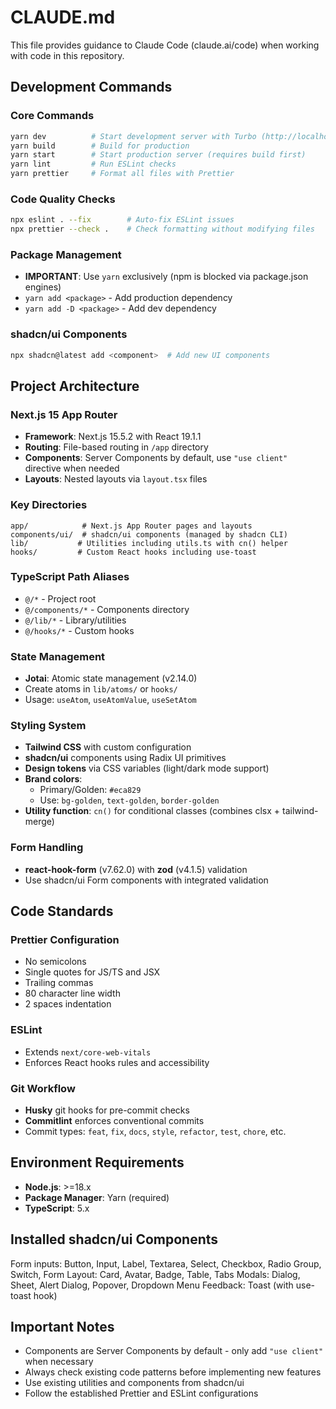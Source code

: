 # CLAUDE.md

This file provides guidance to Claude Code (claude.ai/code) when working with code in this repository.

## Development Commands

### Core Commands

```bash
yarn dev          # Start development server with Turbo (http://localhost:3000)
yarn build        # Build for production
yarn start        # Start production server (requires build first)
yarn lint         # Run ESLint checks
yarn prettier     # Format all files with Prettier
```

### Code Quality Checks

```bash
npx eslint . --fix        # Auto-fix ESLint issues
npx prettier --check .    # Check formatting without modifying files
```

### Package Management

- **IMPORTANT**: Use `yarn` exclusively (npm is blocked via package.json engines)
- `yarn add <package>` - Add production dependency
- `yarn add -D <package>` - Add dev dependency

### shadcn/ui Components

```bash
npx shadcn@latest add <component>  # Add new UI components
```

## Project Architecture

### Next.js 15 App Router

- **Framework**: Next.js 15.5.2 with React 19.1.1
- **Routing**: File-based routing in `/app` directory
- **Components**: Server Components by default, use `"use client"` directive when needed
- **Layouts**: Nested layouts via `layout.tsx` files

### Key Directories

```
app/            # Next.js App Router pages and layouts
components/ui/  # shadcn/ui components (managed by shadcn CLI)
lib/           # Utilities including utils.ts with cn() helper
hooks/         # Custom React hooks including use-toast
```

### TypeScript Path Aliases

- `@/*` - Project root
- `@/components/*` - Components directory
- `@/lib/*` - Library/utilities
- `@/hooks/*` - Custom hooks

### State Management

- **Jotai**: Atomic state management (v2.14.0)
- Create atoms in `lib/atoms/` or `hooks/`
- Usage: `useAtom`, `useAtomValue`, `useSetAtom`

### Styling System

- **Tailwind CSS** with custom configuration
- **shadcn/ui** components using Radix UI primitives
- **Design tokens** via CSS variables (light/dark mode support)
- **Brand colors**:
  - Primary/Golden: `#eca829`
  - Use: `bg-golden`, `text-golden`, `border-golden`
- **Utility function**: `cn()` for conditional classes (combines clsx + tailwind-merge)

### Form Handling

- **react-hook-form** (v7.62.0) with **zod** (v4.1.5) validation
- Use shadcn/ui Form components with integrated validation

## Code Standards

### Prettier Configuration

- No semicolons
- Single quotes for JS/TS and JSX
- Trailing commas
- 80 character line width
- 2 spaces indentation

### ESLint

- Extends `next/core-web-vitals`
- Enforces React hooks rules and accessibility

### Git Workflow

- **Husky** git hooks for pre-commit checks
- **Commitlint** enforces conventional commits
- Commit types: `feat`, `fix`, `docs`, `style`, `refactor`, `test`, `chore`, etc.

## Environment Requirements

- **Node.js**: >=18.x
- **Package Manager**: Yarn (required)
- **TypeScript**: 5.x

## Installed shadcn/ui Components

Form inputs: Button, Input, Label, Textarea, Select, Checkbox, Radio Group, Switch, Form
Layout: Card, Avatar, Badge, Table, Tabs
Modals: Dialog, Sheet, Alert Dialog, Popover, Dropdown Menu
Feedback: Toast (with use-toast hook)

## Important Notes

- Components are Server Components by default - only add `"use client"` when necessary
- Always check existing code patterns before implementing new features
- Use existing utilities and components from shadcn/ui
- Follow the established Prettier and ESLint configurations
